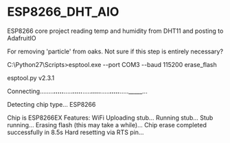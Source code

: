 # ESP8266_DHT_AIO
ESP8266 core project reading temp and humidity from DHT11 and posting to AdafruitIO


For removing 'particle' from oaks. Not sure if this step is entirely necessary?

C:\Python27\Scripts>esptool.exe --port COM3 --baud 115200 erase_flash


esptool.py v2.3.1

Connecting........_____....._____....._____....._____....._____....._____....._____....._____....._____...

Detecting chip type... ESP8266

Chip is ESP8266EX
Features: WiFi
Uploading stub...
Running stub...
Stub running...
Erasing flash (this may take a while)...
Chip erase completed successfully in 8.5s
Hard resetting via RTS pin...
